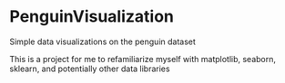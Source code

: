 # PenguinVisualization
Simple data visualizations on the penguin dataset

This is a project for me to refamiliarize myself with matplotlib, seaborn, sklearn, and potentially other data libraries
